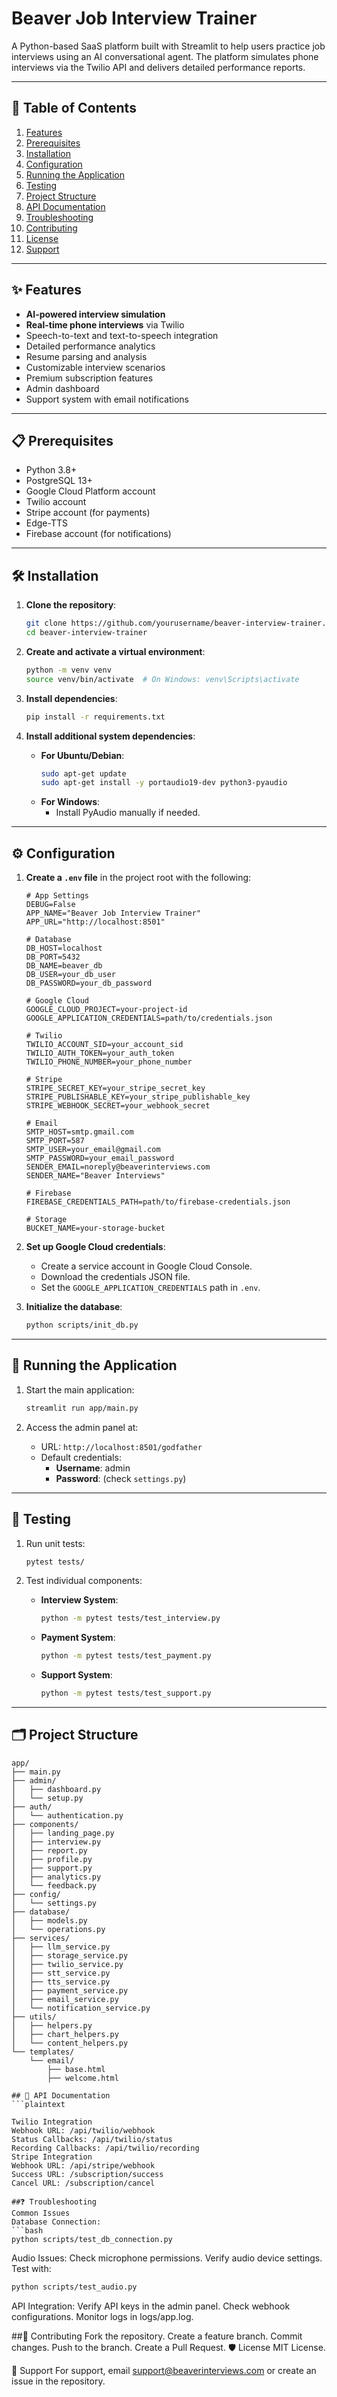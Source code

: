 # Beaver Job Interview Trainer

A Python-based SaaS platform built with Streamlit to help users practice job interviews using an AI conversational agent. The platform simulates phone interviews via the Twilio API and delivers detailed performance reports.

---

## 📑 Table of Contents
1. [Features](#features)
2. [Prerequisites](#prerequisites)
3. [Installation](#installation)
4. [Configuration](#configuration)
5. [Running the Application](#running-the-application)
6. [Testing](#testing)
7. [Project Structure](#project-structure)
8. [API Documentation](#api-documentation)
9. [Troubleshooting](#troubleshooting)
10. [Contributing](#contributing)
11. [License](#license)
12. [Support](#support)

---

## ✨ Features
- **AI-powered interview simulation**
- **Real-time phone interviews** via Twilio
- Speech-to-text and text-to-speech integration
- Detailed performance analytics
- Resume parsing and analysis
- Customizable interview scenarios
- Premium subscription features
- Admin dashboard
- Support system with email notifications

---

## 📋 Prerequisites
- Python 3.8+
- PostgreSQL 13+
- Google Cloud Platform account
- Twilio account
- Stripe account (for payments)
- Edge-TTS
- Firebase account (for notifications)

---

## 🛠️ Installation

1. **Clone the repository**:
    ```bash
    git clone https://github.com/yourusername/beaver-interview-trainer.git
    cd beaver-interview-trainer
    ```

2. **Create and activate a virtual environment**:
    ```bash
    python -m venv venv
    source venv/bin/activate  # On Windows: venv\Scripts\activate
    ```

3. **Install dependencies**:
    ```bash
    pip install -r requirements.txt
    ```

4. **Install additional system dependencies**:
    - **For Ubuntu/Debian**:
        ```bash
        sudo apt-get update
        sudo apt-get install -y portaudio19-dev python3-pyaudio
        ```
    - **For Windows**:
        - Install PyAudio manually if needed.

---

## ⚙️ Configuration

1. **Create a `.env` file** in the project root with the following:
    ```plaintext
    # App Settings
    DEBUG=False
    APP_NAME="Beaver Job Interview Trainer"
    APP_URL="http://localhost:8501"

    # Database
    DB_HOST=localhost
    DB_PORT=5432
    DB_NAME=beaver_db
    DB_USER=your_db_user
    DB_PASSWORD=your_db_password

    # Google Cloud
    GOOGLE_CLOUD_PROJECT=your-project-id
    GOOGLE_APPLICATION_CREDENTIALS=path/to/credentials.json

    # Twilio
    TWILIO_ACCOUNT_SID=your_account_sid
    TWILIO_AUTH_TOKEN=your_auth_token
    TWILIO_PHONE_NUMBER=your_phone_number

    # Stripe
    STRIPE_SECRET_KEY=your_stripe_secret_key
    STRIPE_PUBLISHABLE_KEY=your_stripe_publishable_key
    STRIPE_WEBHOOK_SECRET=your_webhook_secret

    # Email
    SMTP_HOST=smtp.gmail.com
    SMTP_PORT=587
    SMTP_USER=your_email@gmail.com
    SMTP_PASSWORD=your_email_password
    SENDER_EMAIL=noreply@beaverinterviews.com
    SENDER_NAME="Beaver Interviews"

    # Firebase
    FIREBASE_CREDENTIALS_PATH=path/to/firebase-credentials.json

    # Storage
    BUCKET_NAME=your-storage-bucket
    ```

2. **Set up Google Cloud credentials**:
    - Create a service account in Google Cloud Console.
    - Download the credentials JSON file.
    - Set the `GOOGLE_APPLICATION_CREDENTIALS` path in `.env`.

3. **Initialize the database**:
    ```bash
    python scripts/init_db.py
    ```

---

## 🚀 Running the Application

1. Start the main application:
    ```bash
    streamlit run app/main.py
    ```

2. Access the admin panel at:
    - URL: `http://localhost:8501/godfather`
    - Default credentials:
        - **Username**: admin
        - **Password**: (check `settings.py`)

---

## 🧪 Testing

1. Run unit tests:
    ```bash
    pytest tests/
    ```

2. Test individual components:
    - **Interview System**:
        ```bash
        python -m pytest tests/test_interview.py
        ```
    - **Payment System**:
        ```bash
        python -m pytest tests/test_payment.py
        ```
    - **Support System**:
        ```bash
        python -m pytest tests/test_support.py
        ```

---

## 🗂️ Project Structure
```plaintext
app/
├── main.py
├── admin/
│   ├── dashboard.py
│   └── setup.py
├── auth/
│   └── authentication.py
├── components/
│   ├── landing_page.py
│   ├── interview.py
│   ├── report.py
│   ├── profile.py
│   ├── support.py
│   ├── analytics.py
│   └── feedback.py
├── config/
│   └── settings.py
├── database/
│   ├── models.py
│   └── operations.py
├── services/
│   ├── llm_service.py
│   ├── storage_service.py
│   ├── twilio_service.py
│   ├── stt_service.py
│   ├── tts_service.py
│   ├── payment_service.py
│   ├── email_service.py
│   └── notification_service.py
├── utils/
│   ├── helpers.py
│   ├── chart_helpers.py
│   └── content_helpers.py
└── templates/
    └── email/
        ├── base.html
        ├── welcome.html

## 📜 API Documentation
```plaintext

Twilio Integration
Webhook URL: /api/twilio/webhook
Status Callbacks: /api/twilio/status
Recording Callbacks: /api/twilio/recording
Stripe Integration
Webhook URL: /api/stripe/webhook
Success URL: /subscription/success
Cancel URL: /subscription/cancel

##❓ Troubleshooting
Common Issues
Database Connection:
```bash
python scripts/test_db_connection.py
```
Audio Issues:
Check microphone permissions.
Verify audio device settings.
Test with:
```bash
python scripts/test_audio.py
```
API Integration:
Verify API keys in the admin panel.
Check webhook configurations.
Monitor logs in logs/app.log.

##🤝 Contributing
Fork the repository.
Create a feature branch.
Commit changes.
Push to the branch.
Create a Pull Request.
🛡️ License
MIT License.

📧 Support
For support, email support@beaverinterviews.com or create an issue in the repository.